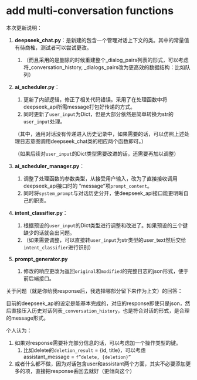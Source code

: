 # add multi-conversation functions

本次更新说明：

1. **deepseek_chat.py**：是新建的包含一个管理对话上下文的类。其中的常量值有待商榷，测试者可以尝试更改。
    1. （而且采用的是删除的时候重建整个_dialog_pairs列表的形式，可以考虑将_conversation_history, _dialogs_pairs改为更高效的数据结构：比如队列）
    
2. **ai_scheduler.py**：
    1. 更新了内部逻辑，修正了相关代码错误。采用了在处理函数中将deepseek_api所需message打包好传递的方式。
    2. 同时更新了`user_input`为Dict，但是大部分依然是简单转换为str的`user_input`处理。
    
    （其中，通用对话没有传递进入历史记录中，如果需要的话，可以仿照上述处理日志意图调用deepseek_chat类的相应两个函数即可。）
    
    （如果后续对`user_input`的Dict类型需要改进的话，还需要再加以调整）
    
3. **ai_scheduler_manager.py**：
    1. 调整了处理函数的参数类型，从接受用户输入，改为了直接接收调用deepseek_api接口时的  ”message”项`prompt_content`。
    2. 同时将`system_prompt`与对话历史分开，使deepseek_api接口能更明晰自己的职责。
    
4. **intent_classifier.py**：
    1. 根据预设的`user_input`的Dict类型进行调整和改进了。如果预设的三个键缺少的话就会出问题。
    2. （如果需要调整，可以直接转`user_input`为str类型的user_text然后交给`intent_classifier`进行识别）
5. **prompt_generator.py**
    1. 修改的响应更改为返回`original`和`modified`的完整日志的json形式，便于前后端接口。

关于问题（就是你给我response后，我选择哪部分留下来作为上文）的回答：

目前的deepseek_api的设定是能基本完成的，对应的response即使只是json，然后直接压入历史对话列表`_conversation_history`，也是符合对话的形式，是合理的message形式。

个人认为：

1. 如果对response需要补充部分信息的话，可以考虑加一个操作类型的键。
    1. 比如delete的`deletion_result` = {id, title}，可以考虑assistant_message = `f”delete, {deletion}”`
2. 或者什么都不做，因为对话包含user和assistant两个方面，其实不必要添加更多的项，直接把response丢回去就好（更倾向这个）